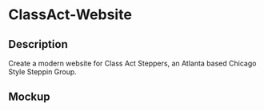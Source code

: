 # ClassAct-Website

## Description
Create a modern website for Class Act Steppers, an Atlanta based Chicago Style Steppin Group.

## Mockup

